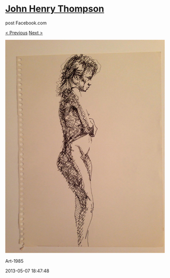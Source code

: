 # [John Henry Thompson](../README.md)
post Facebook.com

[< Previous](2013-05-07-4.md) [Next >](2013-05-07-6.md)

[![](../media/2013-05-07/Art-1989.jpg)](../README.md)

Art-1985

2013-05-07 18:47:48